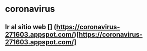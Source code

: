 # coronavirus
## Ir al sitio web [] (https://coronavirus-271603.appspot.com/)[https://coronavirus-271603.appspot.com/]
